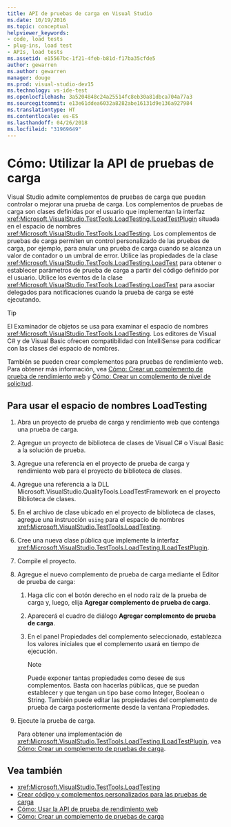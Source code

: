 ```yaml
---
title: API de pruebas de carga en Visual Studio
ms.date: 10/19/2016
ms.topic: conceptual
helpviewer_keywords:
- code, load tests
- plug-ins, load test
- APIs, load tests
ms.assetid: e15567bc-1f21-4feb-b81d-f17ba35cfde5
author: gewarren
ms.author: gewarren
manager: douge
ms.prod: visual-studio-dev15
ms.technology: vs-ide-test
ms.openlocfilehash: 3a5204848c24a25514fc8eb30a81dbca704a77a3
ms.sourcegitcommit: e13e61ddea6032a8282abe16131d9e136a927984
ms.translationtype: HT
ms.contentlocale: es-ES
ms.lasthandoff: 04/26/2018
ms.locfileid: "31969649"
---
```

# <a name="how-to-use-the-load-test-api"></a>Cómo: Utilizar la API de pruebas de carga

Visual Studio admite complementos de pruebas de carga que puedan controlar o mejorar una prueba de carga. Los complementos de pruebas de carga son clases definidas por el usuario que implementan la interfaz <xref:Microsoft.VisualStudio.TestTools.LoadTesting.ILoadTestPlugin> situada en el espacio de nombres <xref:Microsoft.VisualStudio.TestTools.LoadTesting>. Los complementos de pruebas de carga permiten un control personalizado de las pruebas de carga, por ejemplo, para anular una prueba de carga cuando se alcanza un valor de contador o un umbral de error. Utilice las propiedades de la clase <xref:Microsoft.VisualStudio.TestTools.LoadTesting.LoadTest> para obtener o establecer parámetros de prueba de carga a partir del código definido por el usuario. Utilice los eventos de la clase <xref:Microsoft.VisualStudio.TestTools.LoadTesting.LoadTest> para asociar delegados para notificaciones cuando la prueba de carga se esté ejecutando.

> [!TIP]
> El Examinador de objetos se usa para examinar el espacio de nombres <xref:Microsoft.VisualStudio.TestTools.LoadTesting>. Los editores de Visual C# y de Visual Basic ofrecen compatibilidad con IntelliSense para codificar con las clases del espacio de nombres.

También se pueden crear complementos para pruebas de rendimiento web. Para obtener más información, vea [Cómo: Crear un complemento de prueba de rendimiento web](../test/how-to-create-a-web-performance-test-plug-in.md) y [Cómo: Crear un complemento de nivel de solicitud](../test/how-to-create-a-request-level-plug-in.md).

## <a name="to-use-the-loadtesting-namespace"></a>Para usar el espacio de nombres LoadTesting

1.  Abra un proyecto de prueba de carga y rendimiento web que contenga una prueba de carga.

2.  Agregue un proyecto de biblioteca de clases de Visual C# o Visual Basic a la solución de prueba.

3.  Agregue una referencia en el proyecto de prueba de carga y rendimiento web para el proyecto de biblioteca de clases.

4.  Agregue una referencia a la DLL Microsoft.VisualStudio.QualityTools.LoadTestFramework en el proyecto Biblioteca de clases.

5.  En el archivo de clase ubicado en el proyecto de biblioteca de clases, agregue una instrucción `using` para el espacio de nombres <xref:Microsoft.VisualStudio.TestTools.LoadTesting>.

6.  Cree una nueva clase pública que implemente la interfaz <xref:Microsoft.VisualStudio.TestTools.LoadTesting.ILoadTestPlugin>.

7.  Compile el proyecto.

8.  Agregue el nuevo complemento de prueba de carga mediante el Editor de prueba de carga:

    1.  Haga clic con el botón derecho en el nodo raíz de la prueba de carga y, luego, elija **Agregar complemento de prueba de carga**.

    2.  Aparecerá el cuadro de diálogo **Agregar complemento de prueba de carga**.

    3.  En el panel Propiedades del complemento seleccionado, establezca los valores iniciales que el complemento usará en tiempo de ejecución.

        > [!NOTE]
        > Puede exponer tantas propiedades como desee de sus complementos. Basta con hacerlas públicas, que se puedan establecer y que tengan un tipo base como Integer, Boolean o String. También puede editar las propiedades del complemento de prueba de carga posteriormente desde la ventana Propiedades.

9. Ejecute la prueba de carga.

     Para obtener una implementación de <xref:Microsoft.VisualStudio.TestTools.LoadTesting.ILoadTestPlugin>, vea [Cómo: Crear un complemento de pruebas de carga](../test/how-to-create-a-load-test-plug-in.md).

## <a name="see-also"></a>Vea también

- <xref:Microsoft.VisualStudio.TestTools.LoadTesting>
- [Crear código y complementos personalizados para las pruebas de carga](../test/create-custom-code-and-plug-ins-for-load-tests.md)
- [Cómo: Usar la API de prueba de rendimiento web](../test/how-to-use-the-web-performance-test-api.md)
- [Cómo: Crear un complemento de pruebas de carga](../test/how-to-create-a-load-test-plug-in.md)